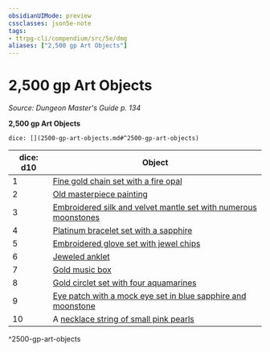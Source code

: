 ```yaml
---
obsidianUIMode: preview
cssclasses: json5e-note
tags:
- ttrpg-cli/compendium/src/5e/dmg
aliases: ["2,500 gp Art Objects"]
---
```

# 2,500 gp Art Objects
*Source: Dungeon Master's Guide p. 134* 

**2,500 gp Art Objects**

`dice: [](2500-gp-art-objects.md#^2500-gp-art-objects)`

| dice: d10 | Object |
|-----------|--------|
| 1 | [Fine gold chain set with a fire opal](Misc%20Files/CLI/compendium/items/fine-gold-chain-set-with-a-fire-opal-xdmg.md) |
| 2 | [Old masterpiece painting](Misc%20Files/CLI/compendium/items/old-masterpiece-painting-xdmg.md) |
| 3 | [Embroidered silk and velvet mantle set with numerous moonstones](Misc%20Files/CLI/compendium/items/embroidered-silk-and-velvet-mantle-set-with-numerous-moonstones-xdmg.md) |
| 4 | [Platinum bracelet set with a sapphire](Misc%20Files/CLI/compendium/items/platinum-bracelet-set-with-an-emerald-xdmg.md) |
| 5 | [Embroidered glove set with jewel chips](Misc%20Files/CLI/compendium/items/embroidered-glove-set-with-jewel-chips-xdmg.md) |
| 6 | [Jeweled anklet](Misc%20Files/CLI/compendium/items/jeweled-anklet-xdmg.md) |
| 7 | [Gold music box](Misc%20Files/CLI/compendium/items/gold-music-box-xdmg.md) |
| 8 | [Gold circlet set with four aquamarines](Misc%20Files/CLI/compendium/items/gold-circlet-set-with-four-aquamarines-xdmg.md) |
| 9 | [Eye patch with a mock eye set in blue sapphire and moonstone](Misc%20Files/CLI/compendium/items/eye-patch-decorated-with-tiny-blue-sapphires-and-moonstones-xdmg.md) |
| 10 | A [necklace string of small pink pearls](Misc%20Files/CLI/compendium/items/necklace-string-of-small-pink-pearls-xdmg.md) |
^2500-gp-art-objects